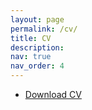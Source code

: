 ```yaml
---
layout: page
permalink: /cv/
title: CV
description: 
nav: true
nav_order: 4
---
```


- [Download CV](/files/Jichen_Li_CV.pdf)
